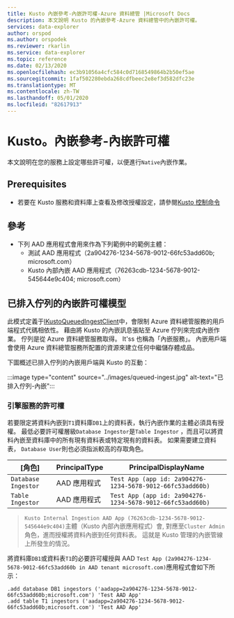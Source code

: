 ```yaml
---
title: Kusto 內嵌參考-內嵌許可權-Azure 資料總管 |Microsoft Docs
description: 本文說明 Kusto 的內嵌參考-Azure 資料總管中的內嵌許可權。
services: data-explorer
author: orspod
ms.author: orspodek
ms.reviewer: rkarlin
ms.service: data-explorer
ms.topic: reference
ms.date: 02/13/2020
ms.openlocfilehash: ec3b91056a4cfc584c0d7168549864b2b50ef5ae
ms.sourcegitcommit: 1faf502280ebda268cdfbeec2e8ef3d582dfc23e
ms.translationtype: MT
ms.contentlocale: zh-TW
ms.lasthandoff: 05/01/2020
ms.locfileid: "82617913"
---
```

# <a name="kustoingest-reference---ingestion-permissions"></a>Kusto。內嵌參考-內嵌許可權
本文說明在您的服務上設定哪些許可權，以便進行`Native`內嵌作業。


## <a name="prerequisites"></a>Prerequisites
* 若要在 Kusto 服務和資料庫上查看及修改授權設定，請參閱[Kusto 控制命令](../../management/security-roles.md) 

## <a name="references"></a>參考
* 下列 AAD 應用程式會用來作為下列範例中的範例主體：
    * 測試 AAD 應用程式（2a904276-1234-5678-9012-66fc53add60b; microsoft.com）
    * Kusto 內部內嵌 AAD 應用程式（76263cdb-1234-5678-9012-545644e9c404; microsoft.com）

## <a name="ingestion-permission-model-for-queued-ingestion"></a>已排入佇列的內嵌許可權模型
此模式定義于[IKustoQueuedIngestClient](kusto-ingest-client-reference.md#interface-ikustoqueuedingestclient)中，會限制 Azure 資料總管服務的用戶端程式代碼相依性。 藉由將 Kusto 的內嵌訊息張貼至 Azure 佇列來完成內嵌作業。 佇列是從 Azure 資料總管服務取得。 It'ss 也稱為「內嵌服務」。  內嵌用戶端會使用 Azure 資料總管服務所配置的資源來建立任何中繼儲存體成品。

下圖概述已排入佇列的內嵌用戶端與 Kusto 的互動：<BR>

:::image type="content" source="../images/queued-ingest.jpg" alt-text="已排入佇列-內嵌":::

### <a name="permissions-on-the-engine-service"></a>引擎服務的許可權
若要限定將資料內嵌到`T1`資料庫`DB1`上的資料表，執行內嵌作業的主體必須具有授權。
最低必要許可權層級`Database Ingestor`是`Table Ingestor` ，而且可以將資料內嵌至資料庫中的所有現有資料表或特定現有的資料表。
如果需要建立資料表， `Database User`則也必須指派較高的存取角色。


|[角色] |PrincipalType    |PrincipalDisplayName
|--------|------------|------------
|`Database Ingestor` |AAD 應用程式 |`Test App (app id: 2a904276-1234-5678-9012-66fc53add60b)`
|`Table Ingestor` |AAD 應用程式 |`Test App (app id: 2a904276-1234-5678-9012-66fc53add60b)`

>`Kusto Internal Ingestion AAD App (76263cdb-1234-5678-9012-545644e9c404)`主體（Kusto 內部內嵌應用程式）會, 對應至`Cluster Admin`角色，進而授權將資料內嵌到任何資料表。 這就是 Kusto 管理的內嵌管線上所發生的情況。

將資料庫`DB1`或資料表`T1`的必要許可權授與 AAD `Test App (2a904276-1234-5678-9012-66fc53add60b in AAD tenant microsoft.com)`應用程式會如下所示：
```kusto
.add database DB1 ingestors ('aadapp=2a904276-1234-5678-9012-66fc53add60b;microsoft.com') 'Test AAD App'
.add table T1 ingestors ('aadapp=2a904276-1234-5678-9012-66fc53add60b;microsoft.com') 'Test AAD App'
```
